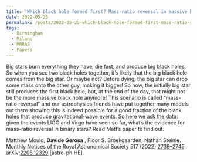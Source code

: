 ```yaml
---
title: 'Which black hole formed first? Mass-ratio reversal in massive binary stars from gravitational-wave data'
date: 2022-05-25
permalink: /posts/2022-05-25-which-black-hole-formed-first-mass-ratio-reversal-in-massive-binary-stars-from-gravitational-wave-data
tags:
  - Birmingham
  - Milano
  - MNRAS
  - Papers
---
```


Big stars burn everything they have, die fast, and produce big black holes. So when you see two black holes together, it’s likely that the big black hole comes from the big star. Or maybe not? Before dying, the big star can drop some mass onto the other guy, making it bigger! So now, the initially big star still produces the first black hole, but, at the end of the day, that might not be the more massive black hole anymore! This scenario is called “mass-ratio reversal” and our astrophysics friends have put together many models out there showing this is indeed possible for a good fraction of the black holes that produce gravitational-wave events. So here we ask the data: given the events LIGO and Virgo have seen so far, what’s the evidence for mass-ratio reversal in binary stars? Read Matt’s paper to find out.

Matthew Mould, **Davide Gerosa** , Floor S. Broekgaarden, Nathan Steinle.  
Monthly Notices of the Royal Astronomical Society 517 (2022) [2738–2745](<https://doi.org/10.1093/mnras/stac2859>).  
arXiv:[](<https://arxiv.org/abs/2204.00026>)[](<https://arxiv.org/abs/2204.03423>)[2205.12329](<https://arxiv.org/abs/2205.12329>) [astro-ph.HE].

